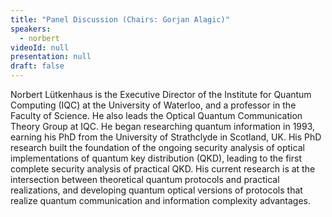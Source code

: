 ```yaml
---
title: "Panel Discussion (Chairs: Gorjan Alagic)"
speakers:
  - norbert
videoId: null
presentation: null
draft: false
---
```

Norbert Lütkenhaus is the Executive Director of the Institute for Quantum Computing (IQC) at the University of Waterloo, and a professor in the Faculty of Science. He also leads the Optical Quantum Communication Theory Group at IQC. He began researching quantum information in 1993, earning his PhD from the University of Strathclyde in Scotland, UK. His PhD research built the foundation of the ongoing security analysis of optical implementations of quantum key distribution (QKD), leading to the first complete security analysis of practical QKD. His current research is at the intersection between theoretical quantum protocols and practical realizations, and developing quantum optical versions of protocols that realize quantum communication and information complexity advantages. 



<!-- fields to use above: -->
<!-- videoId: "Vfl9pPh6ipI" -->
<!-- presentation: "/slides/invited-MargaridaPereira.pdf" -->

